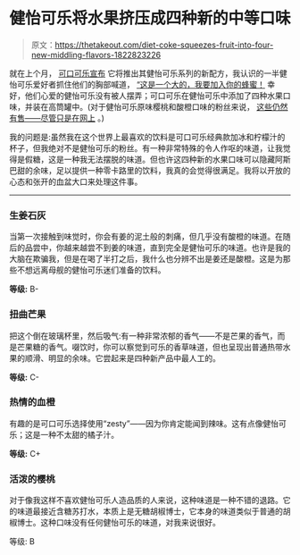 # 健怡可乐将水果挤压成四种新的中等口味

> 原文：<https://thetakeout.com/diet-coke-squeezes-fruit-into-four-new-middling-flavors-1822823226>

就在上个月， [可口可乐宣布](https://thetakeout.com/fear-not-diet-cokeheads-new-flavors-won-t-mess-with-t-1821959425) 它将推出其健怡可乐系列的新配方，我认识的一半健怡可乐爱好者抓住他们的胸部喊道， [“这是一个大的，我要加入你的蜂蜜！](https://www.youtube.com/watch?v=stdi-1tIUhM) 幸好，他们心爱的健怡可乐没有被人摆弄；可口可乐在健怡可乐中添加了四种水果口味，并装在高筒罐中。(对于健怡可乐原味樱桃和酸橙口味的粉丝来说， [这些仍然有售——尽管只是在网上](https://www.dietcoke.com/faqs/) 。)



我的问题是:虽然我在这个世界上最喜欢的饮料是可口可乐经典款加冰和柠檬汁的杯子，但我绝对不是健怡可乐的粉丝。有一种非常特殊的令人作呕的味道，让我觉得是假糖，这是一种我无法摆脱的味道。但也许这四种新的水果口味可以隐藏阿斯巴甜的余味，足以提供一种零卡路里的饮料，我真的会觉得很满足。我将以开放的心态和张开的血盆大口来处理这件事。

* * *

### 生姜石灰

当第一次接触到味觉时，你会有姜的泥土般的刺痛，但几乎没有酸橙的味道。在随后的品尝中，你越来越尝不到姜的味道，直到完全是健怡可乐的味道。也许是我的大脑在欺骗我，但是在喝了半打之后，我什么也分辨不出是姜还是酸橙。这是为那些不想远离母舰的健怡可乐迷们准备的饮料。

**等级:** B-

### 扭曲芒果

把这个倒在玻璃杯里，然后吸气:有一种非常浓郁的香气——不是芒果的香气，而是芒果糖的香气。啜饮时，你可以察觉到可乐的香草味道，但也呈现出普通热带水果的顺滑、明显的余味。它尝起来是四种新产品中最人工的。

**等级:** C-

### 热情的血橙

有趣的是可口可乐选择使用“zesty”——因为你肯定能闻到辣味。这有点像健怡可乐；这是一种不太甜的橘子汁。

**等级:** C+

### 活泼的樱桃

对于像我这样不喜欢健怡可乐人造品质的人来说，这种味道是一种不错的退路。它的味道最接近含糖苏打水，本质上是无糖胡椒博士，它本身的味道类似于普通的胡椒博士。这种口味没有任何健怡可乐的味道，对我来说很好。

等级: B
